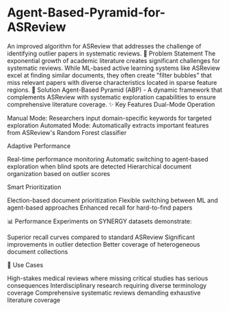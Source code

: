 # Agent-Based-Pyramid-for-ASReview

An improved algorithm for ASReview that addresses the challenge of identifying outlier papers in systematic reviews.
🎯 Problem Statement
The exponential growth of academic literature creates significant challenges for systematic reviews. While ML-based active learning systems like ASReview excel at finding similar documents, they often create "filter bubbles" that miss relevant papers with diverse characteristics located in sparse feature regions.
🚀 Solution
Agent-Based Pyramid (ABP) - A dynamic framework that complements ASReview with systematic exploration capabilities to ensure comprehensive literature coverage.
✨ Key Features
Dual-Mode Operation

Manual Mode: Researchers input domain-specific keywords for targeted exploration
Automated Mode: Automatically extracts important features from ASReview's Random Forest classifier

Adaptive Performance

Real-time performance monitoring
Automatic switching to agent-based exploration when blind spots are detected
Hierarchical document organization based on outlier scores

Smart Prioritization

Election-based document prioritization
Flexible switching between ML and agent-based approaches
Enhanced recall for hard-to-find papers

📊 Performance
Experiments on SYNERGY datasets demonstrate:

Superior recall curves compared to standard ASReview
Significant improvements in outlier detection
Better coverage of heterogeneous document collections

🔧 Use Cases

High-stakes medical reviews where missing critical studies has serious consequences
Interdisciplinary research requiring diverse terminology coverage
Comprehensive systematic reviews demanding exhaustive literature coverage
